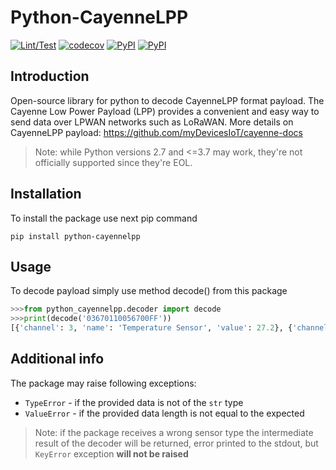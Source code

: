 # Python-CayenneLPP
[![Lint/Test](https://github.com/OlegZv/Python-CayenneLPP/actions/workflows/test.yml/badge.svg)](https://github.com/OlegZv/Python-CayenneLPP/actions/workflows/test.yml)
[![codecov](https://codecov.io/gh/OlegZv/Python-CayenneLPP/branch/master/graph/badge.svg)](https://codecov.io/gh/OlegZv/Python-CayenneLPP)
[![PyPI](https://img.shields.io/pypi/v/Python-CayenneLPP)](https://pypi.org/project/Python-CayenneLPP/)
[![PyPI](https://img.shields.io/pypi/pyversions/Python-CayenneLPP)](https://pypi.org/project/Python-CayenneLPP/)

## Introduction
Open-source library for python to decode CayenneLPP format payload.
The Cayenne Low Power Payload (LPP) provides a convenient and easy way to send data over LPWAN networks such as LoRaWAN.
More details on CayenneLPP payload: https://github.com/myDevicesIoT/cayenne-docs

> Note: while Python versions 2.7 and <=3.7 may work, they're not officially supported since they're EOL.

## Installation

To install the package use next pip command

`pip install python-cayennelpp`

## Usage
To decode payload simply use method decode() from this package

```python
>>>from python_cayennelpp.decoder import decode
>>>print(decode('03670110056700FF'))
[{'channel': 3, 'name': 'Temperature Sensor', 'value': 27.2}, {'channel': 5, 'name': 'Temperature Sensor', 'value': 25.5}]
```

## Additional info
The package may raise following exceptions:
- `TypeError` - if the provided data is not of the `str` type
- `ValueError` - if the provided data length is not equal to the expected

> Note: if the package receives a wrong sensor type the intermediate result of the decoder will be returned, error printed to the stdout, but `KeyError` exception **will not be raised**
